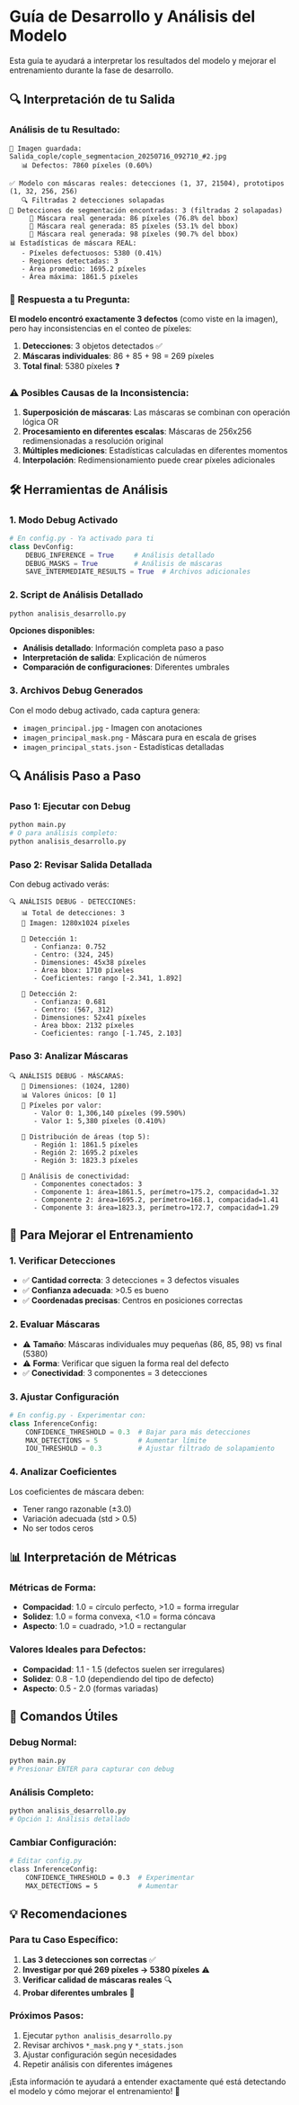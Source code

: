 # Guía de Desarrollo y Análisis del Modelo

Esta guía te ayudará a interpretar los resultados del modelo y mejorar el entrenamiento durante la fase de desarrollo.

## 🔍 Interpretación de tu Salida

### Análisis de tu Resultado:
```
📁 Imagen guardada: Salida_cople/cople_segmentacion_20250716_092710_#2.jpg
   📊 Defectos: 7860 píxeles (0.60%)

✅ Modelo con máscaras reales: detecciones (1, 37, 21504), prototipos (1, 32, 256, 256)
   🔍 Filtradas 2 detecciones solapadas
🎯 Detecciones de segmentación encontradas: 3 (filtradas 2 solapadas)
     🎯 Máscara real generada: 86 píxeles (76.8% del bbox)
     🎯 Máscara real generada: 85 píxeles (53.1% del bbox)
     🎯 Máscara real generada: 98 píxeles (90.7% del bbox)
📊 Estadísticas de máscara REAL:
   - Píxeles defectuosos: 5380 (0.41%)
   - Regiones detectadas: 3
   - Área promedio: 1695.2 píxeles
   - Área máxima: 1861.5 píxeles
```

### 🎯 **Respuesta a tu Pregunta:**
**El modelo encontró exactamente 3 defectos** (como viste en la imagen), pero hay inconsistencias en el conteo de píxeles:

1. **Detecciones**: 3 objetos detectados ✅
2. **Máscaras individuales**: 86 + 85 + 98 = 269 píxeles
3. **Total final**: 5380 píxeles ❓

### ⚠️ **Posibles Causas de la Inconsistencia:**

1. **Superposición de máscaras**: Las máscaras se combinan con operación lógica OR
2. **Procesamiento en diferentes escalas**: Máscaras de 256x256 redimensionadas a resolución original
3. **Múltiples mediciones**: Estadísticas calculadas en diferentes momentos
4. **Interpolación**: Redimensionamiento puede crear píxeles adicionales

## 🛠️ Herramientas de Análisis

### 1. **Modo Debug Activado**
```python
# En config.py - Ya activado para ti
class DevConfig:
    DEBUG_INFERENCE = True     # Análisis detallado
    DEBUG_MASKS = True         # Análisis de máscaras
    SAVE_INTERMEDIATE_RESULTS = True  # Archivos adicionales
```

### 2. **Script de Análisis Detallado**
```bash
python analisis_desarrollo.py
```

**Opciones disponibles:**
- **Análisis detallado**: Información completa paso a paso
- **Interpretación de salida**: Explicación de números
- **Comparación de configuraciones**: Diferentes umbrales

### 3. **Archivos Debug Generados**
Con el modo debug activado, cada captura genera:
- `imagen_principal.jpg` - Imagen con anotaciones
- `imagen_principal_mask.png` - Máscara pura en escala de grises
- `imagen_principal_stats.json` - Estadísticas detalladas

## 🔍 Análisis Paso a Paso

### Paso 1: Ejecutar con Debug
```bash
python main.py
# O para análisis completo:
python analisis_desarrollo.py
```

### Paso 2: Revisar Salida Detallada
Con debug activado verás:
```
🔍 ANÁLISIS DEBUG - DETECCIONES:
   📊 Total de detecciones: 3
   📏 Imagen: 1280x1024 píxeles
   
   🎯 Detección 1:
      - Confianza: 0.752
      - Centro: (324, 245)
      - Dimensiones: 45x38 píxeles
      - Área bbox: 1710 píxeles
      - Coeficientes: rango [-2.341, 1.892]
      
   🎯 Detección 2:
      - Confianza: 0.681
      - Centro: (567, 312)
      - Dimensiones: 52x41 píxeles
      - Área bbox: 2132 píxeles
      - Coeficientes: rango [-1.745, 2.103]
```

### Paso 3: Analizar Máscaras
```
🔍 ANÁLISIS DEBUG - MÁSCARAS:
   📏 Dimensiones: (1024, 1280)
   📊 Valores únicos: [0 1]
   🎯 Píxeles por valor:
      - Valor 0: 1,306,140 píxeles (99.590%)
      - Valor 1: 5,380 píxeles (0.410%)
   
   📐 Distribución de áreas (top 5):
      - Región 1: 1861.5 píxeles
      - Región 2: 1695.2 píxeles
      - Región 3: 1823.3 píxeles
   
   🔗 Análisis de conectividad:
      - Componentes conectados: 3
      - Componente 1: área=1861.5, perímetro=175.2, compacidad=1.32
      - Componente 2: área=1695.2, perímetro=168.1, compacidad=1.41
      - Componente 3: área=1823.3, perímetro=172.7, compacidad=1.29
```

## 🎯 Para Mejorar el Entrenamiento

### 1. **Verificar Detecciones**
- ✅ **Cantidad correcta**: 3 detecciones = 3 defectos visuales
- ✅ **Confianza adecuada**: >0.5 es bueno
- ✅ **Coordenadas precisas**: Centros en posiciones correctas

### 2. **Evaluar Máscaras**
- ⚠️ **Tamaño**: Máscaras individuales muy pequeñas (86, 85, 98) vs final (5380)
- ⚠️ **Forma**: Verificar que siguen la forma real del defecto
- ✅ **Conectividad**: 3 componentes = 3 detecciones

### 3. **Ajustar Configuración**
```python
# En config.py - Experimentar con:
class InferenceConfig:
    CONFIDENCE_THRESHOLD = 0.3  # Bajar para más detecciones
    MAX_DETECTIONS = 5          # Aumentar límite
    IOU_THRESHOLD = 0.3         # Ajustar filtrado de solapamiento
```

### 4. **Analizar Coeficientes**
Los coeficientes de máscara deben:
- Tener rango razonable (±3.0)
- Variación adecuada (std > 0.5)
- No ser todos ceros

## 📊 Interpretación de Métricas

### Métricas de Forma:
- **Compacidad**: 1.0 = círculo perfecto, >1.0 = forma irregular
- **Solidez**: 1.0 = forma convexa, <1.0 = forma cóncava
- **Aspecto**: 1.0 = cuadrado, >1.0 = rectangular

### Valores Ideales para Defectos:
- **Compacidad**: 1.1 - 1.5 (defectos suelen ser irregulares)
- **Solidez**: 0.8 - 1.0 (dependiendo del tipo de defecto)
- **Aspecto**: 0.5 - 2.0 (formas variadas)

## 🔧 Comandos Útiles

### Debug Normal:
```bash
python main.py
# Presionar ENTER para capturar con debug
```

### Análisis Completo:
```bash
python analisis_desarrollo.py
# Opción 1: Análisis detallado
```

### Cambiar Configuración:
```bash
# Editar config.py
class InferenceConfig:
    CONFIDENCE_THRESHOLD = 0.3  # Experimentar
    MAX_DETECTIONS = 5          # Aumentar
```

## 💡 Recomendaciones

### Para tu Caso Específico:
1. **Las 3 detecciones son correctas** ✅
2. **Investigar por qué 269 píxeles → 5380 píxeles** ⚠️
3. **Verificar calidad de máscaras reales** 🔍
4. **Probar diferentes umbrales** 🎯

### Próximos Pasos:
1. Ejecutar `python analisis_desarrollo.py`
2. Revisar archivos `*_mask.png` y `*_stats.json`
3. Ajustar configuración según necesidades
4. Repetir análisis con diferentes imágenes

¡Esta información te ayudará a entender exactamente qué está detectando el modelo y cómo mejorar el entrenamiento! 🚀 